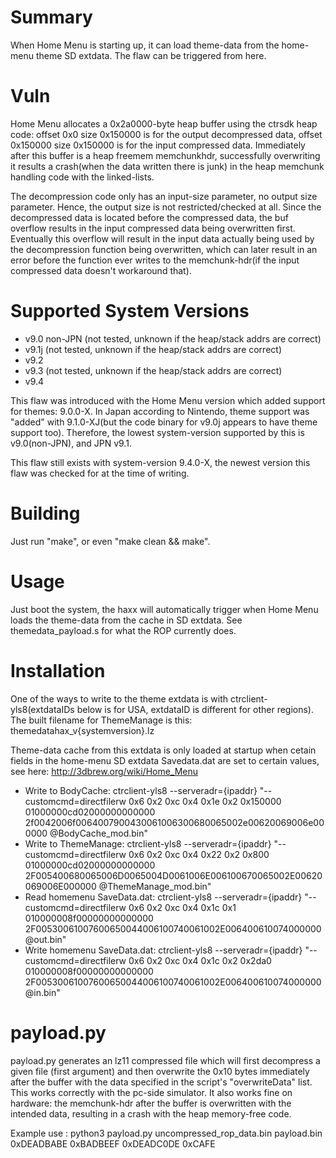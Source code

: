 # Summary
When Home Menu is starting up, it can load theme-data from the home-menu theme SD extdata. The flaw can be triggered from here.

# Vuln
Home Menu allocates a 0x2a0000-byte heap buffer using the ctrsdk heap code: offset 0x0 size 0x150000 is for the output decompressed data, offset 0x150000 size 0x150000 is for the input compressed data. Immediately after this buffer is a heap freemem memchunkhdr, successfully overwriting it results a crash(when the data written there is junk) in the heap memchunk handling code with the linked-lists.

The decompression code only has an input-size parameter, no output size parameter. Hence, the output size is not restricted/checked at all. Since the decompressed data is located before the compressed data, the buf overflow results in the input compressed data being overwritten first. Eventually this overflow will result in the input data actually being used by the decompression function being overwritten, which can later result in an error before the function ever writes to the memchunk-hdr(if the input compressed data doesn't workaround that).

# Supported System Versions
* v9.0 non-JPN (not tested, unknown if the heap/stack addrs are correct)
* v9.1j (not tested, unknown if the heap/stack addrs are correct)
* v9.2
* v9.3 (not tested, unknown if the heap/stack addrs are correct)
* v9.4

This flaw was introduced with the Home Menu version which added support for themes: 9.0.0-X. In Japan according to Nintendo, theme support was "added" with 9.1.0-XJ(but the code binary for v9.0j appears to have theme support too). Therefore, the lowest system-version supported by this is v9.0(non-JPN), and JPN v9.1.

This flaw still exists with system-version 9.4.0-X, the newest version this flaw was checked for at the time of writing.

# Building
Just run "make", or even "make clean && make".

# Usage
Just boot the system, the haxx will automatically trigger when Home Menu loads the theme-data from the cache in SD extdata. See themedata_payload.s for what the ROP currently does.

# Installation
One of the ways to write to the theme extdata is with ctrclient-yls8(extdataIDs below is for USA, extdataID is different for other regions). The built filename for ThemeManage is this: themedatahax_v{systemversion}.lz

Theme-data cache from this extdata is only loaded at startup when cetain fields in the home-menu SD extdata Savedata.dat are set to certain values, see here: http://3dbrew.org/wiki/Home_Menu

* Write to BodyCache: ctrclient-yls8 --serveradr={ipaddr} "--customcmd=directfilerw 0x6 0x2 0xc 0x4 0x1e 0x2 0x150000 01000000cd02000000000000 2f0042006f0064007900430061006300680065002e00620069006e000000 @BodyCache_mod.bin"
* Write to ThemeManage: ctrclient-yls8 --serveradr={ipaddr} "--customcmd=directfilerw 0x6 0x2 0xc 0x4 0x22 0x2 0x800 01000000cd02000000000000 2F005400680065006D0065004D0061006E006100670065002E00620069006E000000 @ThemeManage_mod.bin"
* Read homemenu SaveData.dat: ctrclient-yls8 --serveradr={ipaddr} "--customcmd=directfilerw 0x6 0x2 0xc 0x4 0x1c 0x1 010000008f00000000000000 2F00530061007600650044006100740061002E006400610074000000 @out.bin"
* Write homemenu SaveData.dat: ctrclient-yls8 --serveradr={ipaddr} "--customcmd=directfilerw 0x6 0x2 0xc 0x4 0x1c 0x2 0x2da0 010000008f00000000000000  2F00530061007600650044006100740061002E006400610074000000 @in.bin"

# payload.py
payload.py generates an lz11 compressed file which will first decompress a given file (first argument) and then overwrite the 0x10 bytes immediately after the buffer with the data specified in the script's "overwriteData" list.
This works correctly with the pc-side simulator. It also works fine on hardware: the memchunk-hdr after the buffer is overwritten with the intended data, resulting in a crash with the heap memory-free code.

Example use :
	python3 payload.py uncompressed_rop_data.bin payload.bin 0xDEADBABE 0xBADBEEF 0xDEADC0DE 0xCAFE

